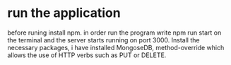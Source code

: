 # run the application
before runing install npm.
in order run the program write npm run start on the terminal and the server starts running on port 3000.
Install the necessary packages, i have installed MongoseDB, method-override which allows the use of HTTP verbs such as PUT or DELETE.

